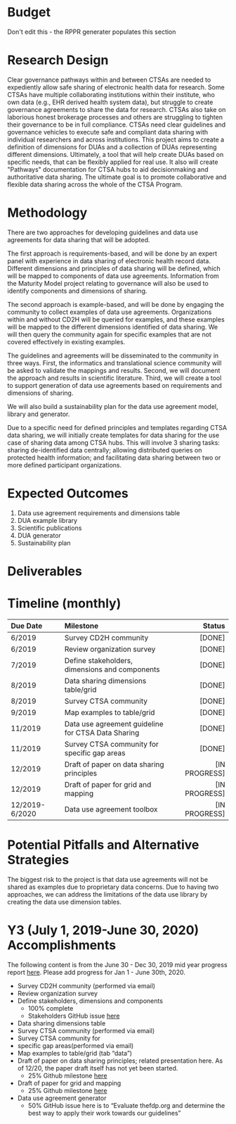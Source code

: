 # Budget
Don't edit this - the RPPR generater populates this section

# Research Design
Clear governance pathways within and between CTSAs are needed to expediently allow safe sharing of electronic health data for research. Some CTSAs have multiple collaborating institutions within their institute, who own data (e.g., EHR derived health system data), but struggle to create governance agreements to share the data for research. CTSAs also take on laborious honest brokerage processes and others are struggling to tighten their governance to be in full compliance. CTSAs need clear guidelines and governance vehicles to execute safe and compliant data sharing with individual researchers and across institutions. This project aims to create a definition of dimensions for DUAs and a collection of DUAs representing different dimensions. Ultimately, a tool that will help create DUAs based on specific needs, that can be flexibly applied for real use. It also will create "Pathways" documentation for CTSA hubs to aid decisionmaking and authoritative data sharing. The ultimate goal is to promote collaborative and flexible data sharing across the whole of the CTSA Program.

# Methodology
There are two approaches for developing guidelines and data use agreements for data sharing that will be adopted. 

The first approach is requirements-based, and will be done by an expert panel with experience in data sharing of electronic health record data. Different dimensions and principles of data sharing will be defined, which will be mapped to components of data use agreements. Information from the Maturity Model project relating to governance will also be used to identify components and dimensions of sharing. 

The second approach is example-based, and will be done by engaging the community to collect examples of data use agreements. Organizations within and without CD2H will be queried for examples, and these examples will be mapped to the different dimensions identified of data sharing. We will then query the community again for specific examples that are not covered effectively in existing examples. 

The guidelines and agreements will be disseminated to the community in three ways. First, the informatics and translational science community will be asked to validate the mappings and results. Second, we will document the approach and results in scientific literature. Third, we will create a tool to support generation of data use agreements based on requirements and dimensions of sharing.

We will also build a sustainability plan for the data use agreement model, library and generator.

Due to a specific need for defined principles and templates regarding CTSA data sharing, we will initially create templates for data sharing for the use case of sharing data among CTSA hubs. This will involve 3 sharing tasks: sharing de-identified data centrally; allowing distributed queries on protected health information; and facilitating data sharing between two or more defined participant organizations.

# Expected Outcomes
1. Data use agreement requirements and dimensions table
2. DUA example library
3. Scientific publications
4. DUA generator
5. Sustainability plan

# Deliverables

# Timeline (monthly)
 Due Date | Milestone    | Status     | 
|:----------|:--------------|------------:|
6/2019 | Survey CD2H community | [DONE]
6/2019 | Review organization survey | [DONE]
7/2019 | Define stakeholders, dimensions and components |[DONE]
8/2019 | Data sharing dimensions table/grid | [DONE]
8/2019 | Survey CTSA community  | [DONE] 
9/2019 | Map examples to table/grid | [DONE]
11/2019 | Data use agreement guideline for CTSA Data Sharing | [DONE]
11/2019 | Survey CTSA community for specific gap areas | [DONE]
12/2019 | Draft of paper on data sharing principles | [IN PROGRESS]
12/2019 | Draft of paper for grid and mapping | [IN PROGRESS]
12/2019-6/2020 | Data use agreement toolbox | [IN PROGRESS]

# Potential Pitfalls and Alternative Strategies
The biggest risk to the project is that data use agreements will not be shared as examples due to proprietary data concerns. Due to having two approaches, we can address the limitations of the data use library by creating the data use dimension tables. 

# Y3 (July 1, 2019-June 30, 2020) Accomplishments 
The following content is from the June 30 - Dec 30, 2019 mid year progress report [here](https://docs.google.com/document/d/1LLe3uCfEUakWxIJyi5SA4ZocYDmINvhySTperaui1Bw/edit).  Please add progress for Jan 1 - June 30th, 2020. 

* Survey CD2H community (performed via email)
* Review organization survey
* Define stakeholders, dimensions and components
  * 100% complete
  * Stakeholders GitHub issue [here](https://github.com/data2health/governance-pathways/issues/36)
* Data sharing dimensions table
* Survey CTSA community (performed via email)
* Survey CTSA community for
* specific gap areas(performed via email)
* Map examples to table/grid (tab “data”)
* Draft of paper on data sharing principles; related presentation here. As of 12/20, the paper draft itself has not yet been started.
  * 25% Github milestone [here](https://github.com/data2health/governance-pathways/milestone/14)
* Draft of paper for grid and mapping
  * 25% Github milestone [here](https://github.com/data2health/governance-pathways/milestone/14)
* Data use agreement generator
  * 50% GitHub issue here is to “Evaluate thefdp.org and determine the best way to apply their work towards our guidelines”


